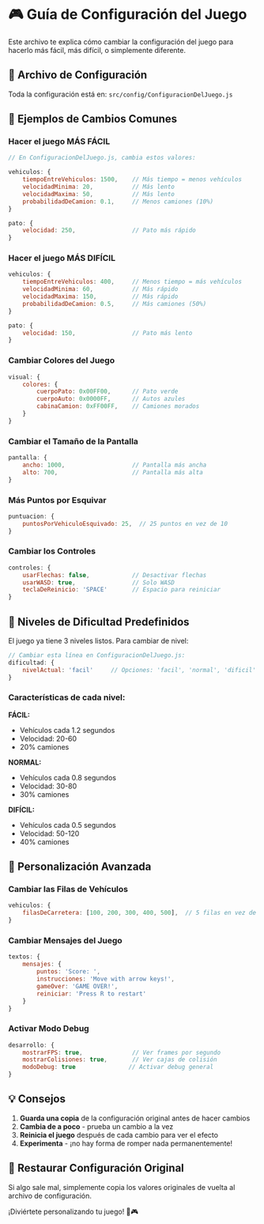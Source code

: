 # 🎮 Guía de Configuración del Juego

Este archivo te explica cómo cambiar la configuración del juego para hacerlo más fácil, más difícil, o simplemente diferente.

## 📁 Archivo de Configuración

Toda la configuración está en: `src/config/ConfiguracionDelJuego.js`

## 🎯 Ejemplos de Cambios Comunes

### Hacer el juego MÁS FÁCIL
```javascript
// En ConfiguracionDelJuego.js, cambia estos valores:

vehiculos: {
    tiempoEntreVehiculos: 1500,    // Más tiempo = menos vehículos
    velocidadMinima: 20,           // Más lento
    velocidadMaxima: 50,           // Más lento
    probabilidadDeCamion: 0.1,     // Menos camiones (10%)
}

pato: {
    velocidad: 250,                // Pato más rápido
}
```

### Hacer el juego MÁS DIFÍCIL
```javascript
vehiculos: {
    tiempoEntreVehiculos: 400,     // Menos tiempo = más vehículos
    velocidadMinima: 60,           // Más rápido
    velocidadMaxima: 150,          // Más rápido
    probabilidadDeCamion: 0.5,     // Más camiones (50%)
}

pato: {
    velocidad: 150,                // Pato más lento
}
```

### Cambiar Colores del Juego
```javascript
visual: {
    colores: {
        cuerpoPato: 0x00FF00,      // Pato verde
        cuerpoAuto: 0x0000FF,      // Autos azules
        cabinaCamion: 0xFF00FF,    // Camiones morados
    }
}
```

### Cambiar el Tamaño de la Pantalla
```javascript
pantalla: {
    ancho: 1000,                   // Pantalla más ancha
    alto: 700,                     // Pantalla más alta
}
```

### Más Puntos por Esquivar
```javascript
puntuacion: {
    puntosPorVehiculoEsquivado: 25,  // 25 puntos en vez de 10
}
```

### Cambiar los Controles
```javascript
controles: {
    usarFlechas: false,            // Desactivar flechas
    usarWASD: true,                // Solo WASD
    teclaDeReinicio: 'SPACE'       // Espacio para reiniciar
}
```

## 🏁 Niveles de Dificultad Predefinidos

El juego ya tiene 3 niveles listos. Para cambiar de nivel:

```javascript
// Cambiar esta línea en ConfiguracionDelJuego.js:
dificultad: {
    nivelActual: 'facil'     // Opciones: 'facil', 'normal', 'dificil'
}
```

### Características de cada nivel:

**FÁCIL:**
- Vehículos cada 1.2 segundos
- Velocidad: 20-60
- 20% camiones

**NORMAL:**
- Vehículos cada 0.8 segundos
- Velocidad: 30-80
- 30% camiones

**DIFÍCIL:**
- Vehículos cada 0.5 segundos
- Velocidad: 50-120
- 40% camiones

## 🎨 Personalización Avanzada

### Cambiar las Filas de Vehículos
```javascript
vehiculos: {
    filasDeCarretera: [100, 200, 300, 400, 500],  // 5 filas en vez de 4
}
```

### Cambiar Mensajes del Juego
```javascript
textos: {
    mensajes: {
        puntos: 'Score: ',
        instrucciones: 'Move with arrow keys!',
        gameOver: 'GAME OVER!',
        reiniciar: 'Press R to restart'
    }
}
```

### Activar Modo Debug
```javascript
desarrollo: {
    mostrarFPS: true,              // Ver frames por segundo
    mostrarColisiones: true,       // Ver cajas de colisión
    modoDebug: true               // Activar debug general
}
```

## 💡 Consejos

1. **Guarda una copia** de la configuración original antes de hacer cambios
2. **Cambia de a poco** - prueba un cambio a la vez
3. **Reinicia el juego** después de cada cambio para ver el efecto
4. **Experimenta** - ¡no hay forma de romper nada permanentemente!

## 🔄 Restaurar Configuración Original

Si algo sale mal, simplemente copia los valores originales de vuelta al archivo de configuración.

¡Diviértete personalizando tu juego! 🦆🎮